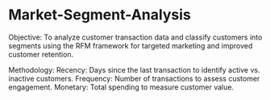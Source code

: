 # Market-Segment-Analysis

Objective: 
To analyze customer transaction data and classify customers into segments using the RFM framework for targeted marketing and improved customer retention.

Methodology:
Recency: Days since the last transaction to identify active vs. inactive customers.
Frequency: Number of transactions to assess customer engagement.
Monetary: Total spending to measure customer value.
